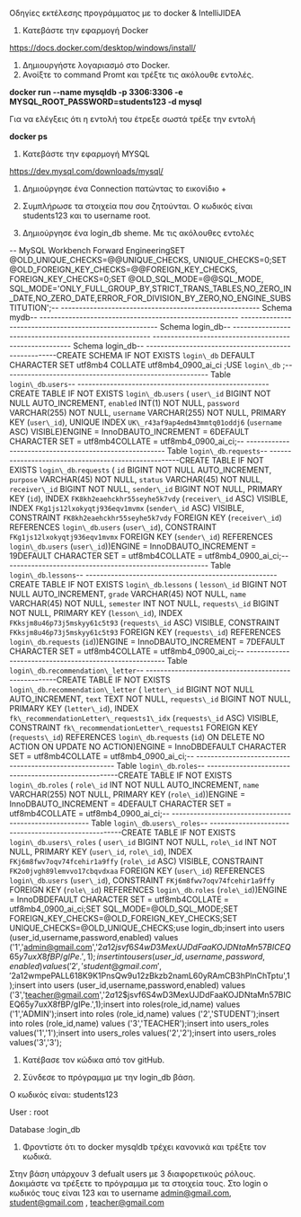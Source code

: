 ﻿Οδηγίες εκτέλεσης προγράμματος με το docker & IntelliJIDEA

1. Κατεβάστε την εφαρμογή Docker 

<https://docs.docker.com/desktop/windows/install/>

1. Δημιουργήστε λογαριασμό στο Docker.
1. Ανοίξτε το command Promt και τρέξτε τις ακόλουθε εντολές.

**docker run --name mysqldb -p 3306:3306 -e MYSQL\_ROOT\_PASSWORD=students123 -d mysql**

Για να ελέγξεις ότι η εντολή του έτρεξε σωστά τρέξε την εντολή

**docker ps**

1. Κατεβάστε την εφαρμογή MYSQL

https://dev.mysql.com/downloads/mysql/

1. Δημιούργησε ένα Connection πατώντας το εικονίδιο +
1. Συμπλήρωσε τα στοιχεία που σου ζητούνται. Ο κωδικός είναι students123 και το username root.

1. Δημιούργησε ένα login\_db sheme. Με τις ακόλουθες εντολές

-- MySQL Workbench Forward EngineeringSET @OLD\_UNIQUE\_CHECKS=@@UNIQUE\_CHECKS, UNIQUE\_CHECKS=0;SET @OLD\_FOREIGN\_KEY\_CHECKS=@@FOREIGN\_KEY\_CHECKS, FOREIGN\_KEY\_CHECKS=0;SET @OLD\_SQL\_MODE=@@SQL\_MODE, SQL\_MODE='ONLY\_FULL\_GROUP\_BY,STRICT\_TRANS\_TABLES,NO\_ZERO\_IN\_DATE,NO\_ZERO\_DATE,ERROR\_FOR\_DIVISION\_BY\_ZERO,NO\_ENGINE\_SUBSTITUTION';-- ------------------------------------------------------- Schema mydb-- ------------------------------------------------------- ------------------------------------------------------- Schema login\_db-- ------------------------------------------------------- ------------------------------------------------------- Schema login\_db-- -----------------------------------------------------CREATE SCHEMA IF NOT EXISTS `login\_db` DEFAULT CHARACTER SET utf8mb4 COLLATE utf8mb4\_0900\_ai\_ci ;USE `login\_db` ;-- ------------------------------------------------------- Table `login\_db`.`users`-- -----------------------------------------------------CREATE TABLE IF NOT EXISTS `login\_db`.`users` (  `user\_id` BIGINT NOT NULL AUTO\_INCREMENT,  `enabled` INT(1) NOT NULL,  `password` VARCHAR(255) NOT NULL,  `username` VARCHAR(255) NOT NULL,  PRIMARY KEY (`user\_id`),  UNIQUE INDEX `UK\_r43af9ap4edm43mmtq01oddj6` (`username` ASC) VISIBLE)ENGINE = InnoDBAUTO\_INCREMENT = 6DEFAULT CHARACTER SET = utf8mb4COLLATE = utf8mb4\_0900\_ai\_ci;-- ------------------------------------------------------- Table `login\_db`.`requests`-- -----------------------------------------------------CREATE TABLE IF NOT EXISTS `login\_db`.`requests` (  `id` BIGINT NOT NULL AUTO\_INCREMENT,  `purpose` VARCHAR(45) NOT NULL,  `status` VARCHAR(45) NOT NULL,  `receiver\_id` BIGINT NOT NULL,  `sender\_id` BIGINT NOT NULL,  PRIMARY KEY (`id`),  INDEX `FK8kh2eaehckhr55seyhe5k7vdy` (`receiver\_id` ASC) VISIBLE,  INDEX `FKg1js12lxokyqtj936eqv1mvmx` (`sender\_id` ASC) VISIBLE,  CONSTRAINT `FK8kh2eaehckhr55seyhe5k7vdy`    FOREIGN KEY (`receiver\_id`)    REFERENCES `login\_db`.`users` (`user\_id`),  CONSTRAINT `FKg1js12lxokyqtj936eqv1mvmx`    FOREIGN KEY (`sender\_id`)    REFERENCES `login\_db`.`users` (`user\_id`))ENGINE = InnoDBAUTO\_INCREMENT = 19DEFAULT CHARACTER SET = utf8mb4COLLATE = utf8mb4\_0900\_ai\_ci;-- ------------------------------------------------------- Table `login\_db`.`lessons`-- -----------------------------------------------------CREATE TABLE IF NOT EXISTS `login\_db`.`lessons` (  `lesson\_id` BIGINT NOT NULL AUTO\_INCREMENT,  `grade` VARCHAR(45) NOT NULL,  `name` VARCHAR(45) NOT NULL,  `semester` INT NOT NULL,  `requests\_id` BIGINT NOT NULL,  PRIMARY KEY (`lesson\_id`),  INDEX `FKksjm8u46p73j5mskyy61c5t93` (`requests\_id` ASC) VISIBLE,  CONSTRAINT `FKksjm8u46p73j5mskyy61c5t93`    FOREIGN KEY (`requests\_id`)    REFERENCES `login\_db`.`requests` (`id`))ENGINE = InnoDBAUTO\_INCREMENT = 7DEFAULT CHARACTER SET = utf8mb4COLLATE = utf8mb4\_0900\_ai\_ci;-- ------------------------------------------------------- Table `login\_db`.`recommendation\_letter`-- -----------------------------------------------------CREATE TABLE IF NOT EXISTS `login\_db`.`recommendation\_letter` (  `letter\_id` BIGINT NOT NULL AUTO\_INCREMENT,  `text` TEXT NOT NULL,  `requests\_id` BIGINT NOT NULL,  PRIMARY KEY (`letter\_id`),  INDEX `fk\_recommendationLetter\_requests1\_idx` (`requests\_id` ASC) VISIBLE,  CONSTRAINT `fk\_recommendationLetter\_requests1`    FOREIGN KEY (`requests\_id`)    REFERENCES `login\_db`.`requests` (`id`)    ON DELETE NO ACTION    ON UPDATE NO ACTION)ENGINE = InnoDBDEFAULT CHARACTER SET = utf8mb4COLLATE = utf8mb4\_0900\_ai\_ci;-- ------------------------------------------------------- Table `login\_db`.`roles`-- -----------------------------------------------------CREATE TABLE IF NOT EXISTS `login\_db`.`roles` (  `role\_id` INT NOT NULL AUTO\_INCREMENT,  `name` VARCHAR(255) NOT NULL,  PRIMARY KEY (`role\_id`))ENGINE = InnoDBAUTO\_INCREMENT = 4DEFAULT CHARACTER SET = utf8mb4COLLATE = utf8mb4\_0900\_ai\_ci;-- ------------------------------------------------------- Table `login\_db`.`users\_roles`-- -----------------------------------------------------CREATE TABLE IF NOT EXISTS `login\_db`.`users\_roles` (  `user\_id` BIGINT NOT NULL,  `role\_id` INT NOT NULL,  PRIMARY KEY (`user\_id`, `role\_id`),  INDEX `FKj6m8fwv7oqv74fcehir1a9ffy` (`role\_id` ASC) VISIBLE,  CONSTRAINT `FK2o0jvgh89lemvvo17cbqvdxaa`    FOREIGN KEY (`user\_id`)    REFERENCES `login\_db`.`users` (`user\_id`),  CONSTRAINT `FKj6m8fwv7oqv74fcehir1a9ffy`    FOREIGN KEY (`role\_id`)    REFERENCES `login\_db`.`roles` (`role\_id`))ENGINE = InnoDBDEFAULT CHARACTER SET = utf8mb4COLLATE = utf8mb4\_0900\_ai\_ci;SET SQL\_MODE=@OLD\_SQL\_MODE;SET FOREIGN\_KEY\_CHECKS=@OLD\_FOREIGN\_KEY\_CHECKS;SET UNIQUE\_CHECKS=@OLD\_UNIQUE\_CHECKS;use login\_db;insert into users (user\_id,username,password,enabled) values ('1','admin@gmail.com','$2a$12$jsvf6S4wD3MexUJDdFaaKOJDNtaMn57BICEQ65y7uxX8fBP/gIPe.',1);insert into users (user\_id,username,password,enabled) values ('2','student@gmail.com','$2a$12$wmpePALL618K9K1PnsQw9u12zBkzb2namL60yRAmCB3hPlnChTptu',1);insert into users (user\_id,username,password,enabled) values ('3','teacher@gmail.com','$2a$12$jsvf6S4wD3MexUJDdFaaKOJDNtaMn57BICEQ65y7uxX8fBP/gIPe.',1);insert into roles(role\_id,name) values ('1','ADMIN');insert into roles (role\_id,name) values ('2','STUDENT');insert into roles (role\_id,name) values ('3','TEACHER');insert into users\_roles values('1','1');insert into users\_roles values('2','2');insert into users\_roles values('3','3');

1. Κατέβασε τον κώδικα από τον gitHub.


1. Σύνδεσε το πρόγραμμα με την login\_db βάση.


O κωδικός είναι: students123

User : root

Database :login\_db


1. Φροντίστε ότι το docker mysqldb τρέχει κανονικά και τρέξτε τον κωδικά.


Στην βάση υπάρχουν 3 defualt users με 3 διαφορετικούς ρόλους. Δοκιμάστε να τρέξετε το πρόγραμμα με τα στοιχεία τους. Στο login ο κωδικός τους είναι 123 και το username <admin@gmail.com>, <student@gmail.com> , <teacher@gmail.com>


